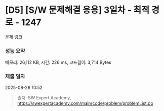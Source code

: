 # [D5] [S/W 문제해결 응용] 3일차 - 최적 경로 - 1247 

[문제 링크](https://swexpertacademy.com/main/code/problem/problemDetail.do?contestProbId=AV15OZ4qAPICFAYD) 

### 성능 요약

메모리: 26,112 KB, 시간: 226 ms, 코드길이: 3,714 Bytes

### 제출 일자

2025-08-28 10:52



> 출처: SW Expert Academy, https://swexpertacademy.com/main/code/problem/problemList.do